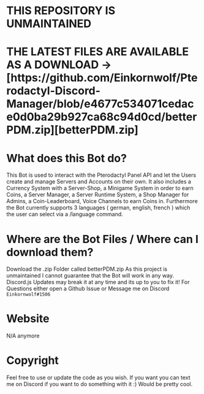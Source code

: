 
<h1>THIS REPOSITORY IS UNMAINTAINED</h1>
<h1>THE LATEST FILES ARE AVAILABLE AS A DOWNLOAD -> [https://github.com/Einkornwolf/Pterodactyl-Discord-Manager/blob/e4677c534071cedace0d0ba29b927ca68c94d0cd/betterPDM.zip][betterPDM.zip]</h1>

# What does this Bot do?
This Bot is used to interact with the Pterodactyl Panel API and let the Users create and manage Servers and Accounts on their own. It also includes a Currency System with a Server-Shop, a Minigame System in order to earn Coins, a Server Manager, a Server Runtime System, a Shop Manager for Admins, a Coin-Leaderboard, Voice Channels to earn Coins in. Furthermore the Bot currently supports 3 languages ( german, english, french ) which the user can select via a /language command.

# Where are the Bot Files / Where can I download them?
Download the .zip Folder called betterPDM.zip
As this project is unmaintained I cannot guarantee that the Bot will work in any way. Discord.js Updates may break it at any time and its up to you to fix it!
For Questions either open a Github Issue or Message me on Discord ```Einkornwolf#1506```

# Website

N/A anymore

# Copyright

Feel free to use or update the code as you wish. If you want you can text me on Discord if you want to do something with it :) Would be pretty cool.

